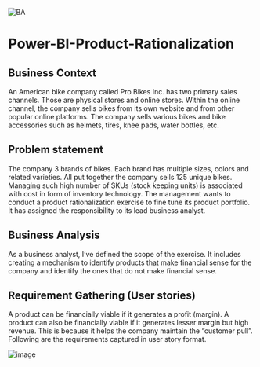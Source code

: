 ![BA](https://user-images.githubusercontent.com/114446174/193911846-190b0e80-3313-48e6-aee9-7a4e5ffe2f70.jpeg)

# Power-BI-Product-Rationalization

## **Business Context**
An American bike company called Pro Bikes Inc. has two primary sales channels. Those are physical stores and online stores. Within the online channel, the company sells bikes from its own website and from other popular online platforms. The company sells various bikes and bike accessories such as helmets, tires, knee pads, water bottles, etc.  

## **Problem statement**
The company 3 brands of bikes. Each brand has multiple sizes, colors and related varieties. All put together the company sells 125 unique bikes. Managing such high number of SKUs (stock keeping units) is associated with cost in form of inventory technology. The management wants to conduct a product rationalization exercise to fine tune its product portfolio. It has assigned the responsibility to its lead business analyst.

## **Business Analysis**
As a business analyst, I’ve defined the scope of the exercise. It includes creating a mechanism to identify products that make financial sense for the company and identify the ones that do not make financial sense.

## **Requirement Gathering (User stories)**
A product can be financially viable if it generates a profit (margin). A product can also be financially viable if it generates lesser margin but high revenue. This is because it helps the company maintain the “customer pull”. 
Following are the requirements captured in user story format.

![image](https://user-images.githubusercontent.com/114446174/193912315-5c9d7146-0c34-40db-88e9-ba94aaec1e22.png)
